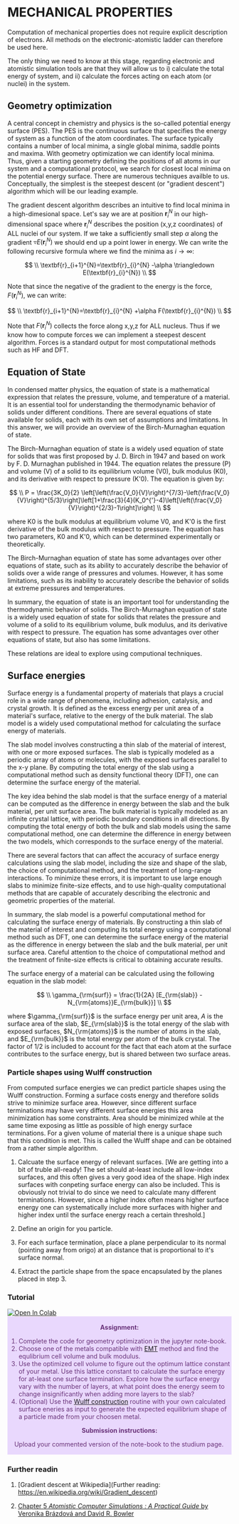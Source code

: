 # MECHANICAL PROPERTIES

Computation of mechanical properties does not require explicit description of electrons. All methods on the electronic-atomistic ladder can therefore be used here.

The only thing we need to know at this stage, regarding electronic and atomistic simulation tools are that they will allow us to i) calculate the total energy of system, and ii) calculate the forces acting on each atom (or nuclei) in the system.  

## Geometry optimization

A central concept in chemistry and physics is the so-called potential energy surface (PES). The PES is the continuous surface that specifies the energy of system as a function of the atom coordinates. The surface typically contains a number of local minima, a single global minima, saddle points and maxima. With geometry optimization we can identify local minima. Thus, given a starting geometry defining the positions of all atoms in our system and a computational protocol, we search for closest local minima on the potential energy surface. There are numerous techniques availble to us. Conceptually, the simplest is the steepest descent (or "gradient descent") algorithm which will be our leading example.

The gradient descent algorithm describes an intuitive to find local minima in a high-dimesional space. Let's say we are at position $\textbf{r}_{i}^{N}$ in our high-dimensional space where $\textbf{r}_{i}^{N}$ describes the position (x,y,z coordinates) of ALL nuclei of our system. If we take a sufficiently small step $\alpha$ along the gradient $\triangledown E(\textbf{r}_{i}^{N})$ we should end up a point lower in energy. We can write the following recursive formula where we find the minima as $i\rightarrow \infty$:

$$
\\
\textbf{r}_{i+1}^{N}=\textbf{r}_{i}^{N} -\alpha \triangledown E(\textbf{r}_{i}^{N})
\\
$$

Note that since the negative of the gradient to the energy is the force, $F(\textbf{r}_{i}^{N})$, we can write:

$$
\\
\textbf{r}_{i+1}^{N}=\textbf{r}_{i}^{N} +\alpha F(\textbf{r}_{i}^{N})
\\
$$

Note that $F(\textbf{r}_{i}^{N})$ collects the force along x,y,z for ALL nucleus. Thus if we know how to compute forces we can implement a steepest descent algorithm. Forces is a standard output for most computational methods such as HF and DFT. 

## Equation of State

In condensed matter physics, the equation of state is a mathematical expression that relates the pressure, volume, and temperature of a material. It is an essential tool for understanding the thermodynamic behavior of solids under different conditions. There are several equations of state available for solids, each with its own set of assumptions and limitations. In this answer, we will provide an overview of the Birch-Murnaghan equation of state.

The Birch-Murnaghan equation of state is a widely used equation of state for solids that was first proposed by J. D. Birch in 1947 and based on work by F. D. Murnaghan published in 1944. The equation relates the pressure (P) and volume (V) of a solid to its equilibrium volume (V0), bulk modulus (K0), and its derivative with respect to pressure (K'0). The equation is given by:

$$
\\
P = \frac{3K_0}{2} \left[\left(\frac{V_0}{V}\right)^{7/3}-\left(\frac{V_0}{V}\right)^{5/3}\right]\left[1+\frac{3}{4}(K_0^{'}-4)\left[\left(\frac{V_0}{V}\right)^{2/3}-1\right]\right]
\\
$$

where K0 is the bulk modulus at equilibrium volume V0, and K'0 is the first derivative of the bulk modulus with respect to pressure. The equation has two parameters, K0 and K'0, which can be determined experimentally or theoretically.

The Birch-Murnaghan equation of state has some advantages over other equations of state, such as its ability to accurately describe the behavior of solids over a wide range of pressures and volumes. However, it has some limitations, such as its inability to accurately describe the behavior of solids at extreme pressures and temperatures.

In summary, the equation of state is an important tool for understanding the thermodynamic behavior of solids. The Birch-Murnaghan equation of state is a widely used equation of state for solids that relates the pressure and volume of a solid to its equilibrium volume, bulk modulus, and its derivative with respect to pressure. The equation has some advantages over other equations of state, but also has some limitations.

These relations are ideal to explore using computional techniques.

## Surface energies

Surface energy is a fundamental property of materials that plays a crucial role in a wide range of phenomena, including adhesion, catalysis, and crystal growth. It is defined as the excess energy per unit area of a material's surface, relative to the energy of the bulk material. The slab model is a widely used computational method for calculating the surface energy of materials.

The slab model involves constructing a thin slab of the material of interest, with one or more exposed surfaces. The slab is typically modeled as a periodic array of atoms or molecules, with the exposed surfaces parallel to the x-y plane. By computing the total energy of the slab using a computational method such as density functional theory (DFT), one can determine the surface energy of the material.

The key idea behind the slab model is that the surface energy of a material can be computed as the difference in energy between the slab and the bulk material, per unit surface area. The bulk material is typically modeled as an infinite crystal lattice, with periodic boundary conditions in all directions. By computing the total energy of both the bulk and slab models using the same computational method, one can determine the difference in energy between the two models, which corresponds to the surface energy of the material.

There are several factors that can affect the accuracy of surface energy calculations using the slab model, including the size and shape of the slab, the choice of computational method, and the treatment of long-range interactions. To minimize these errors, it is important to use large enough slabs to minimize finite-size effects, and to use high-quality computational methods that are capable of accurately describing the electronic and geometric properties of the material.

In summary, the slab model is a powerful computational method for calculating the surface energy of materials. By constructing a thin slab of the material of interest and computing its total energy using a computational method such as DFT, one can determine the surface energy of the material as the difference in energy between the slab and the bulk material, per unit surface area. Careful attention to the choice of computational method and the treatment of finite-size effects is critical to obtaining accurate results.

The surface energy of a material can be calculated using the following equation in the slab model:

$$
\\
\gamma_{\rm{surf}} = \frac{1}{2A} [E_{\rm{slab}} - N_{\rm{atoms}}E_{\rm{bulk}}]
\\
$$

where $\gamma_{\rm{surf}}$ is the surface energy per unit area, $A$ is the surface area of the slab, $E_{\rm{slab}}$ is the total energy of the slab with exposed surfaces, $N_{\rm{atoms}}$ is the number of atoms in the slab, and $E_{\rm{bulk}}$ is the total energy per atom of the bulk crystal. The factor of 1/2 is included to account for the fact that each atom at the surface contributes to the surface energy, but is shared between two surface areas.

### Particle shapes using Wulff construction

From computed surface energies we can predict particle shapes using the Wulff construction. Forming a surface costs energy and therefore solids strive to minimize surface area. However, since different surface terminations may have very different surface energies this area minimization has some constraints. Area should be minimized while at the same time exposing as little as possible of high energy surface terminations. For a given volume of material there is a unique shape such that this condition is met. This is called the Wulff shape and can be obtained from a rather simple algorithm.

1. Calcuate the surface energy of relevant surfaces. 
[We are getting into a bit of truble all-ready! The set should at-least include all low-index surfaces, and this often gives a very good idea of the shape. High index surfaces with conpeting surface energy can also be included. This is obviously not trivial to do since we need to calculate many different terminations. However, since a higher index often means higher surface energy one can systematically include more surfaces with higher and higher index until the surface energy reach a certain threshold.]

2. Define an origin for you particle.

3. For each surface termination, place a plane perpendicular to its normal (pointing away from origo) at an distance that is proportional to it's surface normal.

4. Extract the particle shape from the space encapsulated by the planes placed in step 3.

### Tutorial

<a target="_blank" href="https://colab.research.google.com/github/jollactic/Modelling_course/blob/main/Mechanical/Tutorial.ipynb">
  <img src="https://colab.research.google.com/assets/colab-badge.svg" alt="Open In Colab"/>
</a>


<div class="warning" style='padding:0.1em; background-color:#E9D8FD; color:#69337A'>
<span>
<p style='margin-top:1em; text-align:center'>
<b>Assignment:</b></p>
<p style='margin-left:1em;'>

1. Complete the code for geometry optimization in the jupyter note-book. 
2. Choose one of the metals compatible with <a href="https://wiki.fysik.dtu.dk/ase/ase/calculators/emt.html#ase.calculators.emt.EMT">EMT</a> method and find the equlibrium cell volume and bulk modulus.
3. Use the optimized cell volume to figure out the optimum lattice constant of your metal. Use this lattice constant to calculate the surface energy for at-least one surface termination. Explore how the surface energy vary with the number of layers, at what point does the energy seem to change insignificantly when adding more layers to the slab?
4. (Optional) Use the <a href="https://wiki.fysik.dtu.dk/ase/ase/cluster/cluster.html#wulff-construction">Wulff construction</a> routine with your own calculated surface eneries as input to generate the expected equilibrium shape of a particle made from your choosen metal. 

<p style='margin-top:1em; text-align:center'>
<b>Submission instructions:</b></p>
<p style='margin-left:1em;'>

<p style='margin-left:1em;'>
Upload your commented version of the note-book to the studium page. 


</p></span>
</div>

### Further readin
1. [Gradient descent at Wikipedia](Further reading: https://en.wikipedia.org/wiki/Gradient_descent)

2. [Chapter 5 *Atomistic Computer Simulations : A Practical Guide* by Veronika Brázdová and David R. Bowler](https://ebookcentral.proquest.com/lib/uu/reader.action?docID=1161544)

